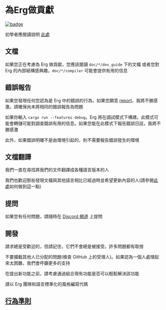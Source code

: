 # 為Erg做貢獻

[![badge](https://img.shields.io/endpoint.svg?url=https%3A%2F%2Fgezf7g7pd5.execute-api.ap-northeast-1.amazonaws.com%2Fdefault%2Fsource_up_to_date%3Fowner%3Derg-lang%26repos%3Derg%26ref%3Dmain%26path%3DCONTRIBUTING.md%26commit_hash%3Dc0b4a426d3de4e2fb4ef908c897371c46cbacda3)
](https://gezf7g7pd5.execute-api.ap-northeast-1.amazonaws.com/default/source_up_to_date?owner=erg-lang&repos=erg&ref=main&path=CONTRIBUTING.md&commit_hash=c0b4a426d3de4e2fb4ef908c897371c46cbacda3)

初學者應閱讀說明 [此處](https://github.com/erg-lang/erg/issues/31#issuecomment-1217505198)

## 文檔

如果您正在考慮為 Erg 做貢獻，您應該閱讀 `doc/*/dev_guide` 下的文檔
或者您對 Erg 的內部結構感興趣，`doc/*/compiler` 可能會提供有用的信息

## 錯誤報告

如果您發現任何您認為是 Erg 中的錯誤的行為，如果您願意 [report](https://github.com/erg-lang/erg/issues/new/choose)，我將不勝感激。請確保尚未將相同的錯誤報告為問題

如果你輸入 `cargo run --features debug`，Erg 將在調試模式下構建。此模式可能會轉儲可能對調查錯誤有用的信息。如果您能在此模式下報告錯誤日誌，我將不勝感激

此外，如果錯誤明確不是由環境引起的，則不需要報告錯誤發生的環境

## 文檔翻譯

我們一直在尋找將我們的文件翻譯成各種語言版本的人

我們也歡迎那些發現文檔與其他語言相比已經過時並希望更新內容的人(請參閱[此處](https://github.com/erg-lang/erg/issues/48#issuecomment-1218247362)如何做到這一點)

## 提問

如果您有任何問題，請隨時在 [Discord 頻道](https://discord.gg/zfAAUbgGr4) 上提問

## 開發

請求總是受歡迎的，但請記住，它們不會總是被接受。許多問題都有取捨

不要攔截其他人已分配的問題(檢查 GitHub 上的受理人)。如果認為一個人處理起來太困難，我們會呼籲更多的支持

在提出新功能之前，請考慮通過組合現有功能是否可以輕鬆解決該功能

請以 Erg 團隊和語言標準化的風格編寫代碼

## [行為準則](../CODE_OF_CONDUCT/CODE_OF_CONDUCT_zh-TW.md)

